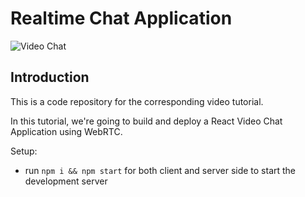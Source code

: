 # Realtime Chat Application

![Video Chat](https://www.google.com/url?sa=i&url=https%3A%2F%2Fwww.mirrorfly.com%2Fblog%2Fwebrtc-video-chat-app-faq%2F&psig=AOvVaw2buaJcVpD9g5ostIzzXo-8&ust=1682098059676000&source=images&cd=vfe&ved=0CBEQjRxqFwoTCPDV1-v9uP4CFQAAAAAdAAAAABAE)

## Introduction
This is a code repository for the corresponding video tutorial. 

In this tutorial, we're going to build and deploy a React Video Chat Application using WebRTC.

Setup:
- run ```npm i && npm start``` for both client and server side to start the development server
